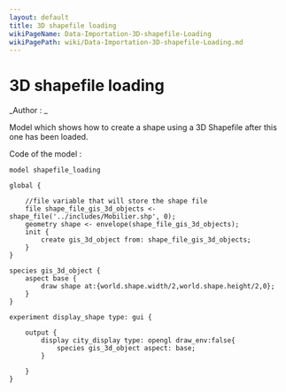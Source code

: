 ```yaml
---
layout: default
title: 3D shapefile loading
wikiPageName: Data-Importation-3D-shapefile-Loading
wikiPagePath: wiki/Data-Importation-3D-shapefile-Loading.md
---
```

[//]: # (keyword|operator_shape_file)
[//]: # (keyword|concept_3d)
[//]: # (keyword|concept_shapefile)
[//]: # (keyword|concept_load_file)
# 3D shapefile loading


_Author :  _

Model which shows how to create a shape using a 3D Shapefile after this one has been loaded. 


Code of the model : 

```
model shapefile_loading

global {
	
	//file variable that will store the shape file
	file shape_file_gis_3d_objects <- shape_file('../includes/Mobilier.shp', 0);
	geometry shape <- envelope(shape_file_gis_3d_objects);
	init {
		create gis_3d_object from: shape_file_gis_3d_objects;
	}
}

species gis_3d_object {
	aspect base {
		draw shape at:{world.shape.width/2,world.shape.height/2,0};
	}
}

experiment display_shape type: gui {

	output {
		display city_display type: opengl draw_env:false{
			species gis_3d_object aspect: base;
		}

	}
}

```
